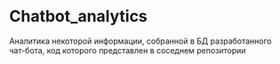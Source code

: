 # Chatbot_analytics
Аналитика некоторой информации, собранной в БД разработанного чат-бота, код которого представлен в соседнем репозитории
